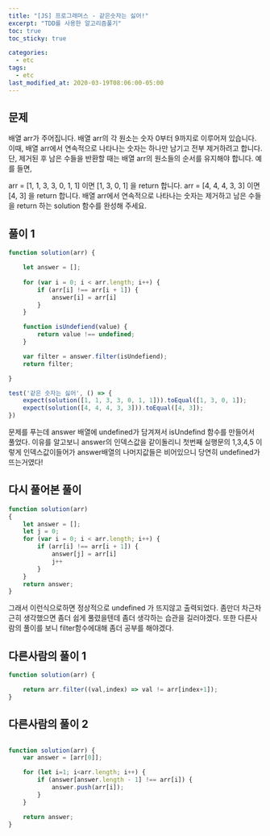 ```yaml
---
title: "[JS] 프로그래머스 - 같은숫자는 싫어!"
excerpt: "TDD를 사용한 알고리즘풀기"
toc: true
toc_sticky: true

categories:
  - etc
tags:
  - etc
last_modified_at: 2020-03-19T08:06:00-05:00
---
```


## 문제 

배열 arr가 주어집니다. 배열 arr의 각 원소는 숫자 0부터 9까지로 이루어져 있습니다. 이때, 배열 arr에서 연속적으로 나타나는 숫자는 하나만 남기고 전부 제거하려고 합니다. 단, 제거된 후 남은 수들을 반환할 때는 배열 arr의 원소들의 순서를 유지해야 합니다. 예를 들면,

arr = [1, 1, 3, 3, 0, 1, 1] 이면 [1, 3, 0, 1] 을 return 합니다.
arr = [4, 4, 4, 3, 3] 이면 [4, 3] 을 return 합니다.
배열 arr에서 연속적으로 나타나는 숫자는 제거하고 남은 수들을 return 하는 solution 함수를 완성해 주세요.


## 풀이 1

```js
function solution(arr) {

    let answer = [];
    
    for (var i = 0; i < arr.length; i++) {
        if (arr[i] !== arr[i + 1]) {
            answer[i] = arr[i]
        }
    }

    function isUndefiend(value) {
        return value !== undefined;
    }

    var filter = answer.filter(isUndefiend);
    return filter;

}

test('같은 숫자는 싫어', () => {
    expect(solution([1, 1, 3, 3, 0, 1, 1])).toEqual([1, 3, 0, 1]);
    expect(solution([4, 4, 4, 3, 3])).toEqual([4, 3]);
})

```

문제를 푸는데 answer 배열에 undefined가 담겨져서 isUndefind 함수를 만들어서 풀었다.
이유를 알고보니 answer의 인덱스값을 같이돌리니 첫번째 실행문의 1,3,4,5 이렇게 인덱스값이들어가 answer배열의 나머지값들은 비어있으니 당연히 undefined가 뜨는거였다!

## 다시 풀어본 풀이

```js
function solution(arr)
{
    let answer = [];
    let j = 0;
    for (var i = 0; i < arr.length; i++) {
        if (arr[i] !== arr[i + 1]) {
            answer[j] = arr[i]
            j++
        }
    }
    return answer;
}

```

그래서 이런식으로하면 정상적으로 undefined 가 뜨지않고 출력되었다. 좀만더 차근차근히 생각했으면 좀더 쉽게 풀렸을텐데 좀더 생각하는 습관을 길러야겠다. 또한 다른사람의 풀이를 보니
filter함수에대해 좀더 공부를 해야겠다.

## 다른사람의 풀이 1

```js
function solution(arr) {

    return arr.filter((val,index) => val != arr[index+1]);
}

```

## 다른사람의 풀이 2

```js

function solution(arr) {
    var answer = [arr[0]];

    for (let i=1; i<arr.length; i++) {
        if (answer[answer.length - 1] !== arr[i]) {
            answer.push(arr[i]);
        }
    }

    return answer;
}

```


